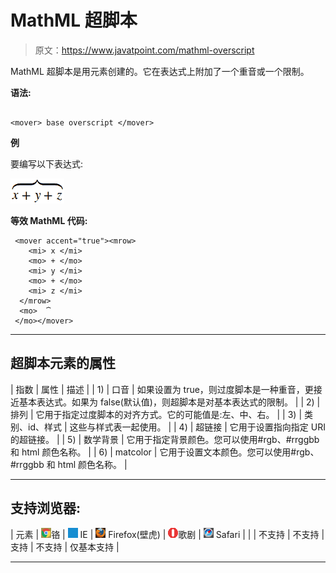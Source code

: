 # MathML 超脚本

> 原文：<https://www.javatpoint.com/mathml-overscript>

MathML 超脚本是用<mover>元素创建的。它在表达式上附加了一个重音或一个限制。</mover>

**语法:**

```

<mover> base overscript </mover> 

```

**例**

要编写以下表达式:

![Mathml overscript 1](img/ee18c630e947e140fc7870a533e2495a.png)

**等效 MathML 代码:**

```
 <mover accent="true"><mrow>  
    <mi> x </mi>  
    <mo> + </mo>  
    <mi> y </mi>  
    <mo> + </mo>  
    <mi> z </mi>  
  </mrow>  
  <mo>	⏞ 
 </mo></mover>  

```

* * *

## 超脚本元素的属性

| 指数 | 属性 | 描述 |
| 1) | 口音 | 如果设置为 true，则过度脚本是一种重音，更接近基本表达式。如果为 false(默认值)，则超脚本是对基本表达式的限制。 |
| 2) | 排列 | 它用于指定过度脚本的对齐方式。它的可能值是:左、中、右。 |
| 3) | 类别、id、样式 | 这些与样式表一起使用。 |
| 4) | 超链接 | 它用于设置指向指定 URI 的超链接。 |
| 5) | 数学背景 | 它用于指定背景颜色。您可以使用#rgb、#rrggbb 和 html 颜色名称。 |
| 6) | matcolor | 它用于设置文本颜色。您可以使用#rgb、#rrggbb 和 html 颜色名称。 |

* * *

## 支持浏览器:

| 元素 | ![chrome browser](img/4fbdc93dc2016c5049ed108e7318df19.png)铬 | ![ie browser](img/83dd23df1fe8373fd5bf054b2c1dd88b.png) IE | ![firefox browser](img/4f001fff393888a8a807ed29b28145d1.png) Firefox(壁虎) | ![opera browser](img/6cad4a592cc69a052056a0577b4aac65.png)歌剧 | ![safari browser](img/a0f6a9711a92203c5dc5c127fe9c9fca.png) Safari |
|  | 不支持 | 不支持 | 支持 | 不支持 | 仅基本支持 |

* * *